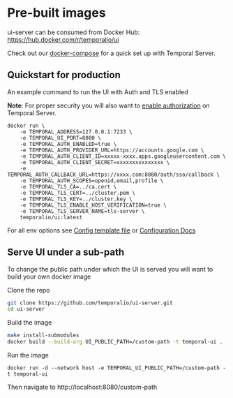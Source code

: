 # Pre-built images

ui-server can be consumed from Docker Hub: https://hub.docker.com/r/temporalio/ui

Check out our [docker-compose](https://github.com/temporalio/docker-compose) for a quick set up with Temporal Server.

## Quickstart for production

An example command to run the UI with Auth and TLS enabled

**Note**: For proper security you will also want to [enable authorization](https://docs.temporal.io/security/#authorization) on Temporal Server.

```shellscript
docker run \
    -e TEMPORAL_ADDRESS=127.0.0.1:7233 \
    -e TEMPORAL_UI_PORT=8080 \
    -e TEMPORAL_AUTH_ENABLED=true \
    -e TEMPORAL_AUTH_PROVIDER_URL=https://accounts.google.com \
    -e TEMPORAL_AUTH_CLIENT_ID=xxxxx-xxxx.apps.googleusercontent.com \
    -e TEMPORAL_AUTH_CLIENT_SECRET=xxxxxxxxxxxxxxx \
    -e TEMPORAL_AUTH_CALLBACK_URL=https://xxxx.com:8080/auth/sso/callback \
    -e TEMPORAL_AUTH_SCOPES=openid,email,profile \
    -e TEMPORAL_TLS_CA=../ca.cert \
    -e TEMPORAL_TLS_CERT=../cluster.pem \
    -e TEMPORAL_TLS_KEY=../cluster.key \
    -e TEMPORAL_TLS_ENABLE_HOST_VERIFICATION=true \
    -e TEMPORAL_TLS_SERVER_NAME=tls-server \
    temporalio/ui:latest
```

For all env options see [Config template file](./config_template.yaml) or [Configuration Docs](https://docs.temporal.io/references/web-ui-configuration)

## Serve UI under a sub-path

To change the public path under which the UI is served you will want to build your own docker image

Clone the repo

``` bash
git clone https://github.com/temporalio/ui-server.git
cd ui-server
```

Build the image

``` bash
make install-submodules
docker build --build-arg UI_PUBLIC_PATH=/custom-path -t temporal-ui .
```

Run the image

```
docker run -d --network host -e TEMPORAL_UI_PUBLIC_PATH=/custom-path -t temporal-ui
```

Then navigate to http://localhost:8080/custom-path
